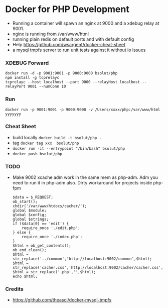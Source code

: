 # Docker for PHP Development
- Running a container will spawn an nginx at 9000 and a xdebug relay at 9001.
- nginx is running from /var/www/html
- running plain redis on default ports and with default config
- Help https://github.com/wsargent/docker-cheat-sheet
- a mysql tmpfs server to run unit tests against it without io issues

### XDEBUG Forward
```
docker run -d -p 9001:9001 -p 9000:9000 bsolut/php
npm install -g tcprelayc
tcprelayc --host localhost --port 9000 --relayHost localhost --relayPort 9001 --numConn 10 
```

### Run 
```
docker run -p 9001:9001 -p 9000:9000 -v /Users/xxxx/php:/var/www/html yyyyyyy
```

### Cheat Sheet
- build locally `docker build -t bsolut/php .`
- tag `docker tag xxx  bsolut/php`
- `docker run -it --entrypoint "/bin/bash" bsolut/php` 
- `docker push bsolut/php`

### TODO
- Make 9002 xcache adm work in the same mem as php-adm.
	Adm you need to run it in php-adm also.
	Dirty workaround for projects inside php-fpm
	```
    $data = $_REQUEST;
    ob_start();
    chdir('/var/www/htdocs/cacher/');
    global $module;
    global $config;
    global $strings;
    if ($data[0] == 'edit') {
        require_once './edit.php';
    } else {
        require_once './index.php';
    }
    $html = ob_get_contents();
    ob_end_clean();
    $html = str_replace('../common','http://localhost:9002/common',$html);
    $html = str_replace('cacher.css','http://localhost:9002/cacher/cacher.css',$html);
    $html = str_replace('.php','',$html);
    echo $html;
     ```

### Credits
- https://github.com/theasci/docker-mysql-tmpfs

